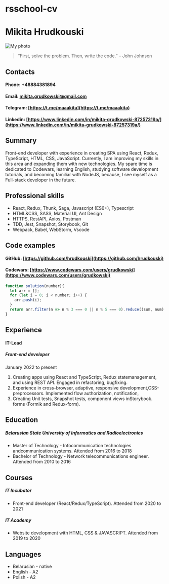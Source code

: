 # rsschool-cv

# Mikita Hrudkouski

![My photo](https://media-exp1.licdn.com/dms/image/C4D03AQGyXaF80tPdlA/profile-displayphoto-shrink_400_400/0/1626427424800?e=1660176000&v=beta&t=itKxGldnvo0-t_VRpoYDvE5lBwKhaFajox-iJH4FfZQ)

> “First, solve the problem. Then, write the code.” – John Johnson

## Contacts
#### Phone: +48884381894
#### Email: mikita.grudkowski@gmail.com
#### Telegram: [https://t.me/maaakita](https://t.me/maaakita)
#### Linkedin: [https://www.linkedin.com/in/mikita-grudkowski-87257319a/](https://www.linkedin.com/in/mikita-grudkowski-87257319a/)

## Summary
Front-end developer with experience in creating SPA using React, Redux, TypeScript, HTML, CSS, JavaScript. 
Currently, I am improving my skills in this area and expanding them with new technologies.
My spare time is dedicated to Codewars, learning English, studying software development tutorials, and becoming familiar with NodeJS, because, I see myself as a Full-stack developer in the future.

## Professional skills
* React, Redux, Thunk, Saga, Javascript (ES6+), Typescript
* HTML&CSS, SASS, Material UI, Ant Design
* HTTPS, RestAPI, Axios, Postman
* TDD, Jest, Snapshot, Storybook, Git
* Webpack, Babel, WebStorm, Vscode

## Code examples

#### GitHub: [https://github.com/hrudkouski](https://github.com/hrudkouski)
#### Codewars: [https://www.codewars.com/users/grudkowski](https://www.codewars.com/users/grudkowski)

```javascript
function solution(number){
  let arr = [];
  for (let i = 0; i < number; i++) {
    arr.push(i);
  }
  return arr.filter(n => n % 3 === 0 || n % 5 === 0).reduce((sum, num) => sum + num, 0);
}
```

## Experience

#### IT-Lead
##### Front-end developer
January 2022 to present
1. Creating apps using React and TypeScript, Redux statemanagement, and using REST API. Engaged in refactoring, bugfixing.
2. Experience in cross-browser, adaptive, responsive development,CSS-preprocessors. Implemented flow authorization, notification,
3. Creating Unit tests, Snapshot tests, component views inStorybook.
forms (Formik and Redux-form).

## Education

##### Belarusian State University of Informatics and Radioelectronics
* Master of Technology - Infocommunication technologies andcommunication systems. Attended from 2016 to 2018
* Bachelor of Technology - Network telecommunications engineer. Attended from 2010 to 2016

## Courses

##### IT Incubator
* Front-end developer (React/Redux/TypeScript). Attended from 2020 to 2021

##### IT Academy
* Website development with HTML, CSS & JAVASCRIPT. Attended from 2019 to 2020

## Languages
* Belarusian - native
* English - A2
* Polish - A2